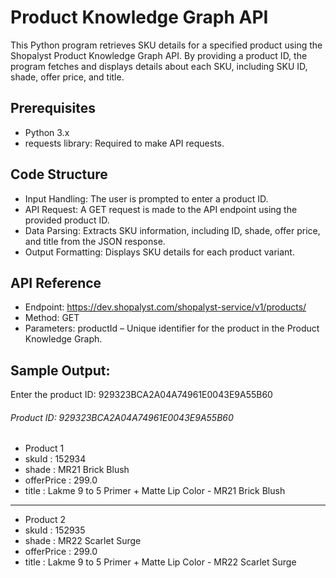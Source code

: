 # Product Knowledge Graph API

This Python program retrieves SKU details for a specified product using the Shopalyst Product Knowledge Graph API. By providing a product ID, the program fetches and displays details about each SKU, including SKU ID, shade, offer price, and title.


## Prerequisites

* Python 3.x
* requests library: Required to make API requests.


## Code Structure

* Input Handling: The user is prompted to enter a product ID.
* API Request: A GET request is made to the API endpoint using the provided product ID.
* Data Parsing: Extracts SKU information, including ID, shade, offer price, and title from the JSON response.
* Output Formatting: Displays SKU details for each product variant.

## API Reference

* Endpoint: https://dev.shopalyst.com/shopalyst-service/v1/products/<productId>
* Method: GET
* Parameters: productId – Unique identifier for the product in the Product Knowledge Graph.


## Sample Output:

Enter the product ID: 929323BCA2A04A74961E0043E9A55B60

###### Product ID: 929323BCA2A04A74961E0043E9A55B60
* Product 1
* skuId : 152934
* shade : MR21 Brick Blush
* offerPrice : 299.0
* title : Lakme 9 to 5 Primer + Matte Lip Color - MR21 Brick Blush
--------------------------
* Product 2
* skuId : 152935
* shade : MR22 Scarlet Surge
* offerPrice : 299.0
* title : Lakme 9 to 5 Primer + Matte Lip Color - MR22 Scarlet Surge